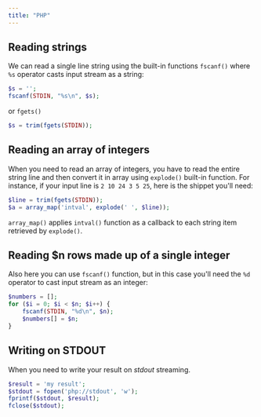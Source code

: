 ```yaml
---
title: "PHP"
---
```


## Reading strings

We can read a single line string using the built-in functions `fscanf()` where `%s` operator casts input stream as a string:

```php
$s = '';
fscanf(STDIN, "%s\n", $s);
```

or `fgets()`

```php
$s = trim(fgets(STDIN));
```

## Reading an array of integers

When you need to read an array of integers, you have to read the entire string line and then convert it in array using `explode()` built-in function. For instance, if your input line is `2 10 24 3 5 25`, here is the shippet you'll need:

```php
$line = trim(fgets(STDIN));
$a = array_map('intval', explode(' ', $line));
```

`array_map()` applies `intval()` function as a callback to each string item retrieved by `explode()`.

## Reading $n rows made up of a single integer

Also here you can use `fscanf()` function, but in this case you'll need the `%d` operator to cast input stream as an integer:

```php
$numbers = [];
for ($i = 0; $i < $n; $i++) {
    fscanf(STDIN, "%d\n", $n);
    $numbers[] = $n;
}
```

## Writing on STDOUT

When you need to write your result on *stdout* streaming.

```php
$result = 'my result';
$stdout = fopen('php://stdout', 'w');
fprintf($stdout, $result);
fclose($stdout);
```
